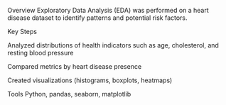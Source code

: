 Overview
Exploratory Data Analysis (EDA) was performed on a heart disease dataset to identify patterns and potential risk factors.

Key Steps

Analyzed distributions of health indicators such as age, cholesterol, and resting blood pressure

Compared metrics by heart disease presence

Created visualizations (histograms, boxplots, heatmaps)

Tools
Python, pandas, seaborn, matplotlib
